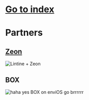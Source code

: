 # [Go to index](https://lintine.github.io/INDEXPAGE)
# Partners
## [Zeon](https://zeon.dev)
![Lintine + Zeon](https://media.discordapp.net/attachments/891772302952366150/891772419814064178/unknown.png?width=1958&height=1029 "Lintine + Zeon")

## BOX
![haha yes BOX on enviOS go brrrrrr](https://media.discordapp.net/attachments/890976217677828176/895336968966242314/unknown.png?width=1958&height=979 "box on enviOS")
